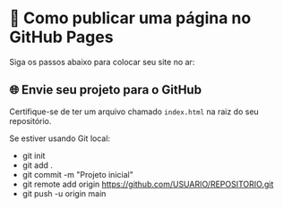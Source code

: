# 🚀 Como publicar uma página no GitHub Pages

Siga os passos abaixo para colocar seu site no ar:

## 🌐 Envie seu projeto para o GitHub

Certifique-se de ter um arquivo chamado `index.html` na raiz do seu repositório.

Se estiver usando Git local:

* git init
* git add .
* git commit -m "Projeto inicial"
* git remote add origin https://github.com/USUARIO/REPOSITORIO.git
* git push -u origin main

